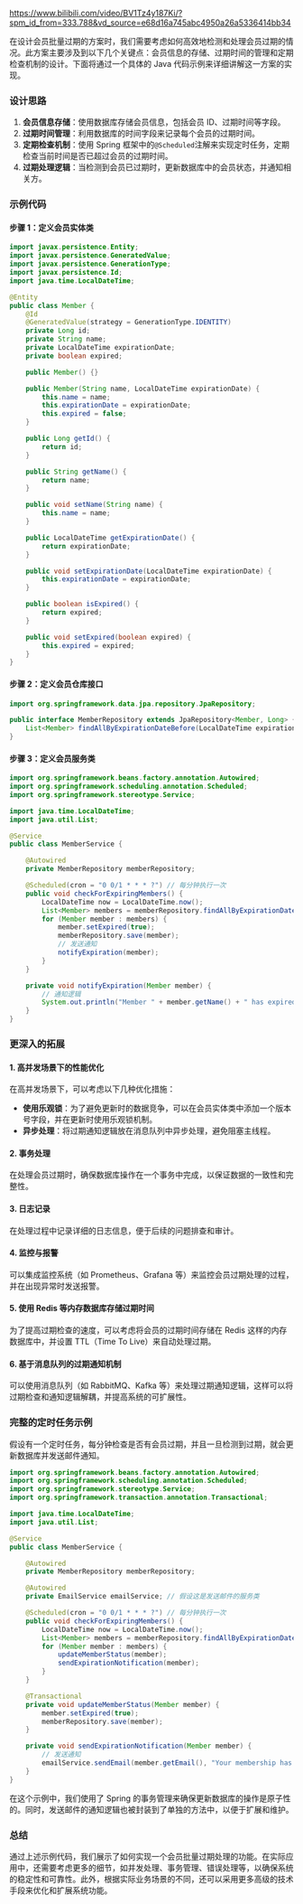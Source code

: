 https://www.bilibili.com/video/BV1Tz4y187Ki/?spm_id_from=333.788&vd_source=e68d16a745abc4950a26a5336414bb34

在设计会员批量过期的方案时，我们需要考虑如何高效地检测和处理会员过期的情况。此方案主要涉及到以下几个关键点：会员信息的存储、过期时间的管理和定期检查机制的设计。下面将通过一个具体的 Java 代码示例来详细讲解这一方案的实现。

### 设计思路

1. **会员信息存储**：使用数据库存储会员信息，包括会员 ID、过期时间等字段。
2. **过期时间管理**：利用数据库的时间字段来记录每个会员的过期时间。
3. **定期检查机制**：使用 Spring 框架中的`@Scheduled`注解来实现定时任务，定期检查当前时间是否已超过会员的过期时间。
4. **过期处理逻辑**：当检测到会员已过期时，更新数据库中的会员状态，并通知相关方。

### 示例代码

#### 步骤 1：定义会员实体类

```java
import javax.persistence.Entity;
import javax.persistence.GeneratedValue;
import javax.persistence.GenerationType;
import javax.persistence.Id;
import java.time.LocalDateTime;

@Entity
public class Member {
    @Id
    @GeneratedValue(strategy = GenerationType.IDENTITY)
    private Long id;
    private String name;
    private LocalDateTime expirationDate;
    private boolean expired;

    public Member() {}

    public Member(String name, LocalDateTime expirationDate) {
        this.name = name;
        this.expirationDate = expirationDate;
        this.expired = false;
    }

    public Long getId() {
        return id;
    }

    public String getName() {
        return name;
    }

    public void setName(String name) {
        this.name = name;
    }

    public LocalDateTime getExpirationDate() {
        return expirationDate;
    }

    public void setExpirationDate(LocalDateTime expirationDate) {
        this.expirationDate = expirationDate;
    }

    public boolean isExpired() {
        return expired;
    }

    public void setExpired(boolean expired) {
        this.expired = expired;
    }
}
```

#### 步骤 2：定义会员仓库接口

```java
import org.springframework.data.jpa.repository.JpaRepository;

public interface MemberRepository extends JpaRepository<Member, Long> {
    List<Member> findAllByExpirationDateBefore(LocalDateTime expirationDate);
}
```

#### 步骤 3：定义会员服务类

```java
import org.springframework.beans.factory.annotation.Autowired;
import org.springframework.scheduling.annotation.Scheduled;
import org.springframework.stereotype.Service;

import java.time.LocalDateTime;
import java.util.List;

@Service
public class MemberService {

    @Autowired
    private MemberRepository memberRepository;

    @Scheduled(cron = "0 0/1 * * * ?") // 每分钟执行一次
    public void checkForExpiringMembers() {
        LocalDateTime now = LocalDateTime.now();
        List<Member> members = memberRepository.findAllByExpirationDateBefore(now);
        for (Member member : members) {
            member.setExpired(true);
            memberRepository.save(member);
            // 发送通知
            notifyExpiration(member);
        }
    }

    private void notifyExpiration(Member member) {
        // 通知逻辑
        System.out.println("Member " + member.getName() + " has expired.");
    }
}
```

### 更深入的拓展

#### 1. **高并发场景下的性能优化**

在高并发场景下，可以考虑以下几种优化措施：

- **使用乐观锁**：为了避免更新时的数据竞争，可以在会员实体类中添加一个版本号字段，并在更新时使用乐观锁机制。
- **异步处理**：将过期通知逻辑放在消息队列中异步处理，避免阻塞主线程。

#### 2. **事务处理**

在处理会员过期时，确保数据库操作在一个事务中完成，以保证数据的一致性和完整性。

#### 3. **日志记录**

在处理过程中记录详细的日志信息，便于后续的问题排查和审计。

#### 4. **监控与报警**

可以集成监控系统（如 Prometheus、Grafana 等）来监控会员过期处理的过程，并在出现异常时发送报警。

#### 5. **使用 Redis 等内存数据库存储过期时间**

为了提高过期检查的速度，可以考虑将会员的过期时间存储在 Redis 这样的内存数据库中，并设置 TTL（Time To Live）来自动处理过期。

#### 6. **基于消息队列的过期通知机制**

可以使用消息队列（如 RabbitMQ、Kafka 等）来处理过期通知逻辑，这样可以将过期检查和通知逻辑解耦，并提高系统的可扩展性。

### 完整的定时任务示例

假设有一个定时任务，每分钟检查是否有会员过期，并且一旦检测到过期，就会更新数据库并发送邮件通知。

```java
import org.springframework.beans.factory.annotation.Autowired;
import org.springframework.scheduling.annotation.Scheduled;
import org.springframework.stereotype.Service;
import org.springframework.transaction.annotation.Transactional;

import java.time.LocalDateTime;
import java.util.List;

@Service
public class MemberService {

    @Autowired
    private MemberRepository memberRepository;

    @Autowired
    private EmailService emailService; // 假设这是发送邮件的服务类

    @Scheduled(cron = "0 0/1 * * * ?") // 每分钟执行一次
    public void checkForExpiringMembers() {
        LocalDateTime now = LocalDateTime.now();
        List<Member> members = memberRepository.findAllByExpirationDateBefore(now);
        for (Member member : members) {
            updateMemberStatus(member);
            sendExpirationNotification(member);
        }
    }

    @Transactional
    private void updateMemberStatus(Member member) {
        member.setExpired(true);
        memberRepository.save(member);
    }

    private void sendExpirationNotification(Member member) {
        // 发送通知
        emailService.sendEmail(member.getEmail(), "Your membership has expired.");
    }
}
```

在这个示例中，我们使用了 Spring 的事务管理来确保更新数据库的操作是原子性的。同时，发送邮件的通知逻辑也被封装到了单独的方法中，以便于扩展和维护。

### 总结

通过上述示例代码，我们展示了如何实现一个会员批量过期处理的功能。在实际应用中，还需要考虑更多的细节，如并发处理、事务管理、错误处理等，以确保系统的稳定性和可靠性。此外，根据实际业务场景的不同，还可以采用更多高级的技术手段来优化和扩展系统功能。
